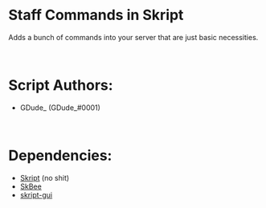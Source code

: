 ‎‎‎

# Staff Commands in Skript
Adds a bunch of commands into your server that are
just basic necessities.

‎‎‎

# Script Authors:
   - GDude_ (GDude_#0001)
   
‎‎‎ 

# Dependencies:
   - [Skript](https://github.com/SkriptLang/Skript/releases) (no shit)
   - [SkBee](https://github.com/ShaneBeee/SkBee/releases) 
   - [skript-gui](https://github.com/APickledWalrus/skript-gui/releases) 
   
‎‎‎
